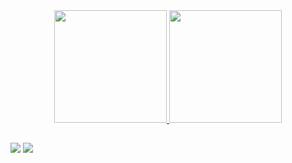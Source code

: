 
<div align="center">
  <a href="https://github.com/biiaamattos">
  <img height="180em" src="https://github-readme-stats.vercel.app/api?username=biiaamattos&show_icons=true&theme=dracula&include_all_commits=true&count_private=true"/>
  <img height="180em" src="https://github-readme-stats.vercel.app/api/top-langs/?username=biiaamattos&layout=compact&langs_count=7&theme=dracula"/>
</div>
  
##
  
<div> 
  
 <a href="https://instagram.com//biiaa_mattos?igshid=YmMyMTA2M2Y" target="_blank"><img src="https://img.shields.io/badge/-Instagram-%23E4405F?style=for-the-badge&logo=instagram&logoColor=white" target="_blank"></a>
 <a href="https://facebook.com//beatriz.de.mattos68" target="_blank"><img src="https://img.shields.io/badge/-facebook-%23E4405F?style=for-the-badge&logo=facebook&logoColor=blue" target="_blank"></a>
</div>
